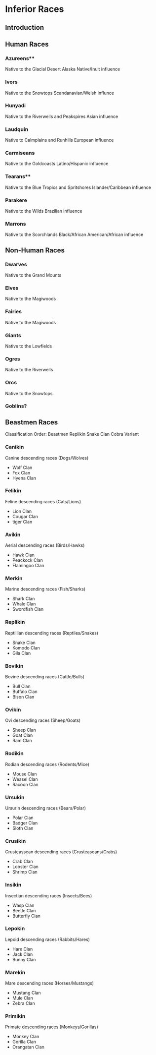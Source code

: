 # Inferior Races

## Introduction

## Human Races
### Azureens**
Native to the Glacial Desert
Alaska Native/Inuit influence

### Ivors
Native to the Snowtops
Scandanavian/Welsh influnce

### Hunyadi
Native to the Riverwells and Peakspires
Asian influence

### Laudquin
Native to Calmplains and Runhills
European influence

### Carmiseans
Native to the Goldcoasts
Latino/Hispanic influence

### Tearans**
Native to the Blue Tropics and Spritshores
Islander/Caribbean influence

### Parakere
Native to the Wilds
Brazilian influence

### Marrons
Native to the Scorchlands
Black/African American/African influence

## Non-Human Races
### Dwarves
Native to the Grand Mounts

### Elves
Native to the Magiwoods

### Fairies
Native to the Magiwoods

### Giants
Native to the Lowfields

### Ogres
Native to the Riverwells

### Orcs
Native to the Snowtops

### Goblins?


## Beastmen Races
Classification Order:
Beastmen
Replikin
Snake Clan
Cobra Variant

### Canikin
Canine descending races (Dogs/Wolves)
- Wolf Clan
- Fox Clan
- Hyena Clan

### Felikin
Feline descending races (Cats/Lions)
- Lion Clan
- Cougar Clan
- tiger Clan

### Avikin
Aerial descending races (Birds/Hawks)
- Hawk Clan
- Peackock Clan
- Flamingoo Clan

### Merkin
Marine descending races (Fish/Sharks)
- Shark Clan 
- Whale Clan
- Swordfish Clan

### Replikin
Reptillian descending races (Reptiles/Snakes)
- Snake Clan
- Komodo Clan
- Gila Clan

### Bovikin
Bovine descending races (Cattle/Bulls)
- Bull Clan
- Buffalo Clan
- Bison Clan

### Ovikin
Ovi descending races (Sheep/Goats)
- Sheep Clan
- Goat Clan
- Ram Clan

### Rodikin
Rodian descending races (Rodents/Mice)
- Mouse Clan
- Weasel Clan
- Racoon Clan

### Ursukin
Ursurin descending races (Bears/Polar)
- Polar Clan
- Badger Clan
- Sloth Clan

### Crusikin
Crusteassean descending races (Crusteaseans/Crabs)
- Crab Clan
- Lobster Clan
- Shrimp Clan

### Insikin
Insectian descending races (Insects/Bees)
- Wasp Clan
- Beetle Clan
- Butterfly Clan

### Lepokin
Lepoid descending races (Rabbits/Hares)
- Hare Clan
- Jack Clan
- Bunny Clan

### Marekin
Mare descending races (Horses/Mustangs)
- Mustang Clan
- Mule Clan
- Zebra Clan 

### Primikin
Primate descending races (Monkeys/Gorillas)
- Monkey Clan
- Gorilla Clan
- Orangatan Clan
